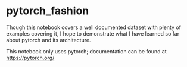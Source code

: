 # pytorch_fashion

Though this notebook covers a well documented dataset with plenty of examples covering it, I hope to demonstrate what I have learned so far about pytorch and its architecture.

This notebook only uses pytorch; documentation can be found at https://pytorch.org/
